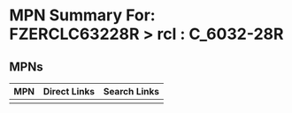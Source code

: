 



# MPN Summary For: FZERCLC63228R > rcl : C_6032-28R

## MPNs
  

|MPN|Direct Links|Search Links|
| :--- | :--- | :--- |
||||

